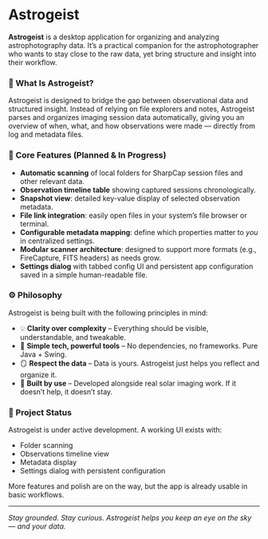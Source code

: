 # Astrogeist

**Astrogeist** is a desktop application for organizing and analyzing astrophotography data. It’s a practical companion for the astrophotographer who wants to stay close to the raw data, yet bring structure and insight into their workflow.

### 🌌 What Is Astrogeist?

Astrogeist is designed to bridge the gap between observational data and structured insight. Instead of relying on file explorers and notes, Astrogeist parses and organizes imaging session data automatically, giving you an overview of when, what, and how observations were made — directly from log and metadata files.

### 🔭 Core Features (Planned & In Progress)

- **Automatic scanning** of local folders for SharpCap session files and other relevant data.
- **Observation timeline table** showing captured sessions chronologically.
- **Snapshot view**: detailed key-value display of selected observation metadata.
- **File link integration**: easily open files in your system’s file browser or terminal.
- **Configurable metadata mapping**: define which properties matter to *you* in centralized settings.
- **Modular scanner architecture**: designed to support more formats (e.g., FireCapture, FITS headers) as needs grow.
- **Settings dialog** with tabbed config UI and persistent app configuration saved in a simple human-readable file.

### ⚙️ Philosophy

Astrogeist is being built with the following principles in mind:

- 💡 **Clarity over complexity** – Everything should be visible, understandable, and tweakable.
- 🧰 **Simple tech, powerful tools** – No dependencies, no frameworks. Pure Java + Swing.
- 🪞 **Respect the data** – Data is yours. Astrogeist just helps you reflect and organize it.
- 🧪 **Built by use** – Developed alongside real solar imaging work. If it doesn’t help, it doesn’t stay.

### 📁 Project Status

Astrogeist is under active development. A working UI exists with:

- Folder scanning
- Observations timeline view
- Metadata display
- Settings dialog with persistent configuration

More features and polish are on the way, but the app is already usable in basic workflows.

---

*Stay grounded. Stay curious. Astrogeist helps you keep an eye on the sky — and your data.*
